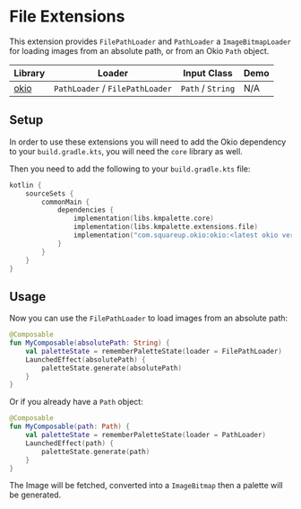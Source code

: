 # File Extensions

This extension provides `FilePathLoader` and `PathLoader` a `ImageBitmapLoader` for loading images
from an absolute path, or from an Okio `Path` object.

| Library                          | Loader                          | Input Class       | Demo |
|----------------------------------|---------------------------------|-------------------|------|
| [okio](https://square.github.io) | `PathLoader` / `FilePathLoader` | `Path` / `String` | N/A  |

## Setup

In order to use these extensions you will need to add the Okio dependency to
your `build.gradle.kts`, you will need the `core` library as well.

Then you need to add the following to your `build.gradle.kts` file:

```kotlin
kotlin {
    sourceSets {
        commonMain {
            dependencies {
                implementation(libs.kmpalette.core)
                implementation(libs.kmpalette.extensions.file)
                implementation("com.squareup.okio:okio:<latest okio version>")
            }
        }
    }
}
```

## Usage

Now you can use the `FilePathLoader` to load images from an absolute path:

```kotlin
@Composable
fun MyComposable(absolutePath: String) {
    val paletteState = rememberPaletteState(loader = FilePathLoader)
    LaunchedEffect(absolutePath) {
        paletteState.generate(absolutePath)
    }
}
```

Or if you already have a `Path` object:

```kotlin
@Composable
fun MyComposable(path: Path) {
    val paletteState = rememberPaletteState(loader = PathLoader)
    LaunchedEffect(path) {
        paletteState.generate(path)
    }
}
```

The Image will be fetched, converted into a `ImageBitmap` then a palette will be generated.